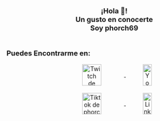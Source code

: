 <p align="center" width="300">
   <!--<img align="center" width="200" src="" /> -->
   <h3 align="center">
      ¡Hola 👋!<br>Un gusto en conocerte<br>Soy phorch69
   </h3>
</p>

#
### Puedes Encontrarme en:
<p align="center">
   <a href="https://www.twitch.tv/phorch69" target="blank">
    <img align="center" src="https://upload.wikimedia.org/wikipedia/commons/c/ce/Twitch_logo_2019.svg" alt="Twitch de phorch69" height="50px" width="30%" />
  </a>
   <a href="https://www.youtube.com/@phorch69" target="blank">
    <img align="center" src="https://upload.wikimedia.org/wikipedia/commons/0/09/YouTube_full-color_icon_%282017%29.svg" alt="Youtube de phorch69" height="50px" width="20%" />
   </a>
   <br>
   <br>
   <a href="https://www.tiktok.com/@phorch_69" target="blank">
    <img align="center" src="https://upload.wikimedia.org/wikipedia/en/a/a9/TikTok_logo.svg" alt="Tiktok de phorch69" height="50px" width="30%" />
  </a>
   <a href="https://www.linkedin.com/in/phorch69" target="blank">
    <img align="center" src="https://upload.wikimedia.org/wikipedia/commons/8/81/LinkedIn_icon.svg" alt="Linkedin de phorch69" height="50px" width="20%" />
   </a>
</p>
